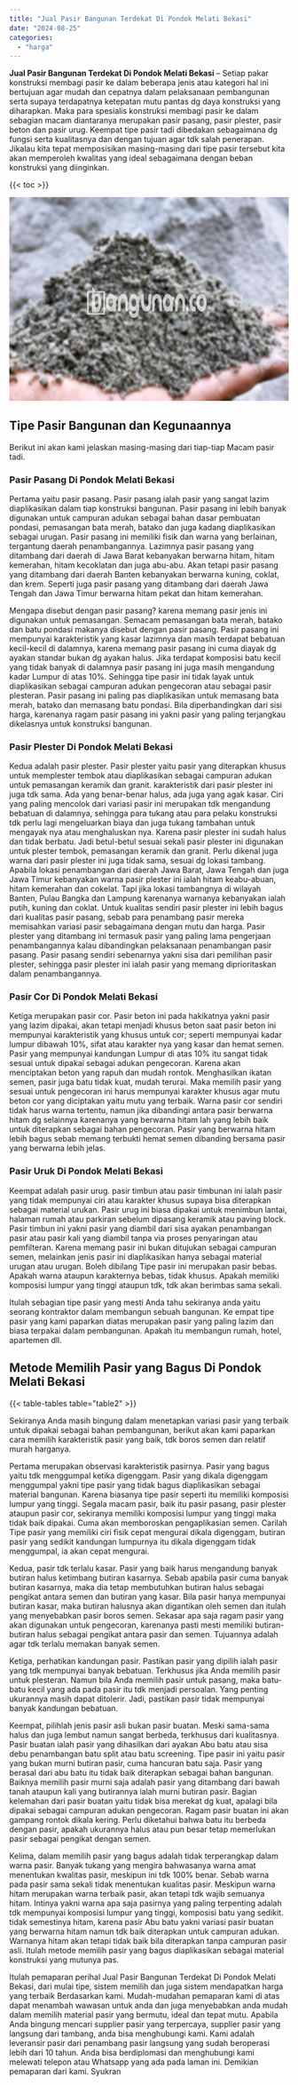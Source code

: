 ```yaml
---
title: "Jual Pasir Bangunan Terdekat Di Pondok Melati Bekasi"
date: "2024-08-25"
categories: 
  - "harga"
---
```


**Jual Pasir Bangunan Terdekat Di Pondok Melati Bekasi** – Setiap pakar konstruksi membagi pasir ke dalam beberapa jenis atau kategori hal ini bertujuan agar mudah dan cepatnya dalam pelaksanaan pembangunan serta supaya terdapatnya ketepatan mutu pantas dg daya konstruksi yang diharapkan. Maka para spesialis konstruksi membagi pasir ke dalam sebagian macam diantaranya merupakan pasir pasang, pasir plester, pasir beton dan pasir urug. Keempat tipe pasir tadi dibedakan sebagaimana dg fungsi serta kualitasnya dan dengan tujuan agar tdk salah penerapan. Jikalau kita tepat memposisikan masing-masing dari tipe pasir tersebut kita akan memperoleh kwalitas yang ideal sebagaimana dengan beban konstruksi yang diinginkan.

{{< toc >}}

![Jual Pasir Bangunan Terdekat Di Pondok Melati Bekasi](/images/jual-pasir-bangunan-53.png)

## Tipe Pasir Bangunan dan Kegunaannya

Berikut ini akan kami jelaskan masing-masing dari tiap-tiap Macam pasir tadi.

### Pasir Pasang Di Pondok Melati Bekasi

Pertama yaitu pasir pasang. Pasir pasang ialah pasir yang sangat lazim diaplikasikan dalam tiap konstruksi bangunan. Pasir pasang ini lebih banyak digunakan untuk campuran adukan sebagai bahan dasar pembuatan pondasi, pemasangan bata merah, batako dan juga kadang diaplikasikan sebagai urugan. Pasir pasang ini memiliki fisik dan warna yang berlainan, tergantung daerah penambangannya. Lazimnya pasir pasang yang ditambang dari daerah di Jawa Barat kebanyakan berwarna hitam, hitam kemerahan, hitam kecoklatan dan juga abu-abu. Akan tetapi pasir pasang yang ditambang dari daerah Banten kebanyakan berwarna kuning, coklat, dan krem. Seperti juga pasir pasang yang ditambang dari daerah Jawa Tengah dan Jawa Timur berwarna hitam pekat dan hitam kemerahan.

Mengapa disebut dengan pasir pasang? karena memang pasir jenis ini digunakan untuk pemasangan. Semacam pemasangan bata merah, batako dan batu pondasi makanya disebut dengan pasir pasang. Pasir pasang ini mempunyai karakteristik yang kasar lazimnya dan masih terdapat bebatuan kecil-kecil di dalamnya, karena memang pasir pasang ini cuma diayak dg ayakan standar bukan dg ayakan halus. Jika terdapat komposisi batu kecil yang tidak banyak di dalamnya pasir pasang ini juga masih mengandung kadar Lumpur di atas 10%. Sehingga tipe pasir ini tidak layak untuk diaplikasikan sebagai campuran adukan pengecoran atau sebagai pasir plesteran. Pasir pasang ini paling pas diaplikasikan untuk memasang bata merah, batako dan memasang batu pondasi. Bila diperbandingkan dari sisi harga, karenanya ragam pasir pasang ini yakni pasir yang paling terjangkau dikelasnya untuk konstruksi bangunan.

### Pasir Plester Di Pondok Melati Bekasi

Kedua adalah pasir plester. Pasir plester yaitu pasir yang diterapkan khusus untuk memplester tembok atau diaplikasikan sebagai campuran adukan untuk pemasangan keramik dan granit. karakteristik dari pasir plester ini juga tdk sama. Ada yang benar-benar halus, ada juga yang agak kasar. Ciri yang paling mencolok dari variasi pasir ini merupakan tdk mengandung bebatuan di dalamnya, sehingga para tukang atau para pelaku konstruksi tdk perlu lagi mengeluarkan biaya dan juga tukang tambahan untuk mengayak nya atau menghaluskan nya. Karena pasir plester ini sudah halus dan tidak berbatu. Jadi betul-betul sesuai sekali pasir plester ini digunakan untuk plester tembok, pemasangan keramik dan granit. Perlu dikenal juga warna dari pasir plester ini juga tidak sama, sesuai dg lokasi tambang. Apabila lokasi penambangan dari daerah Jawa Barat, Jawa Tengah dan juga Jawa Timur kebanyakan warna pasir plester ini ialah hitam keabu-abuan, hitam kemerahan dan cokelat. Tapi jika lokasi tambangnya di wilayah Banten, Pulau Bangka dan Lampung karenanya warnanya kebanyakan ialah putih, kuning dan coklat. Untuk kualitas sendiri pasir plester ini lebih bagus dari kualitas pasir pasang, sebab para penambang pasir mereka memisahkan variasi pasir sebagaimana dengan mutu dan harga. Pasir plester yang ditambang ini termasuk pasir yang paling lama pengerjaan penambangannya kalau dibandingkan pelaksanaan penambangan pasir pasang. Pasir pasang sendiri sebenarnya yakni sisa dari pemilihan pasir plester, sehingga pasir plester ini ialah pasir yang memang diprioritaskan dalam penambangannya.

### Pasir Cor Di Pondok Melati Bekasi

Ketiga merupakan pasir cor. Pasir beton ini pada hakikatnya yakni pasir yang lazim dipakai, akan tetapi menjadi khusus beton saat pasir beton ini mempunyai karakteristik yang khusus untuk cor; seperti mempunyai kadar lumpur dibawah 10%, sifat atau karakter nya yang kasar dan hemat semen. Pasir yang mempunyai kandungan Lumpur di atas 10% itu sangat tidak sesuai untuk dipakai sebagai adukan pengecoran. Karena akan menciptakan beton yang rapuh dan mudah rontok. Menghasilkan ikatan semen, pasir juga batu tidak kuat, mudah terurai. Maka memilih pasir yang sesuai untuk pengecoran ini harus mempunyai karakter khusus agar mutu beton cor yang diciptakan yaitu mutu yang terbaik. Warna pasir cor sendiri tidak harus warna tertentu, namun jika dibandingi antara pasir berwarna hitam dg selainnya karenanya yang berwarna hitam lah yang lebih baik untuk diterapkan sebagai bahan pengecoran. Pasir yang berwarna hitam lebih bagus sebab memang terbukti hemat semen dibanding bersama pasir yang berwarna lebih jelas.

### Pasir Uruk Di Pondok Melati Bekasi

Keempat adalah pasir urug. pasir timbun atau pasir timbunan ini ialah pasir yang tidak mempunyai ciri atau karakter khusus supaya bisa diterapkan sebagai material urukan. Pasir urug ini biasa dipakai untuk menimbun lantai, halaman rumah atau parkiran sebelum dipasang keramik atau paving block. Pasir timbun ini yakni pasir yang diambil dari sisa ayakan penambangan pasir atau pasir kali yang diambil tanpa via proses penyaringan atau pemfilteran. Karena memang pasir ini bukan ditujukan sebagai campuran semen, melainkan jenis pasir ini diaplikasikan hanya sebagai material urugan atau urugan. Boleh dibilang Tipe pasir ini merupakan pasir bebas. Apakah warna ataupun karakternya bebas, tidak khusus. Apakah memiliki komposisi lumpur yang tinggi ataupun tdk, tdk akan berimbas sama sekali.

Itulah sebagian tipe pasir yang mesti Anda tahu sekiranya anda yaitu seorang kontraktor dalam membangun sebuah bangunan. Ke empat tipe pasir yang kami paparkan diatas merupakan pasir yang paling lazim dan biasa terpakai dalam pembangunan. Apakah itu membangun rumah, hotel, apartemen dll.

## Metode Memilih Pasir yang Bagus Di Pondok Melati Bekasi

{{< table-tables table="table2" >}}

Sekiranya Anda masih bingung dalam menetapkan variasi pasir yang terbaik untuk dipakai sebagai bahan pembangunan, berikut akan kami paparkan cara memilih karakteristik pasir yang baik, tdk boros semen dan relatif murah harganya.

Pertama merupakan observasi karakteristik pasirnya. Pasir yang bagus yaitu tdk menggumpal ketika digenggam. Pasir yang dikala digenggam menggumpal yakni tipe pasir yang tidak bagus diaplikasikan sebagai material bangunan. Karena biasanya tipe pasir seperti itu memiliki komposisi lumpur yang tinggi. Segala macam pasir, baik itu pasir pasang, pasir plester ataupun pasir cor, sekiranya memiliki komposisi lumpur yang tinggi maka tidak baik dipakai. Cuma akan memboroskan pengaplikasian semen. Carilah Tipe pasir yang memiliki ciri fisik cepat mengurai dikala digenggam, butiran pasir yang sedikit kandungan lumpurnya itu dikala digenggam tidak menggumpal, ia akan cepat mengurai.

Kedua, pasir tdk terlalu kasar. Pasir yang baik harus mengandung banyak butiran halus ketimbang butiran kasarnya. Sebab apabila pasir cuma banyak butiran kasarnya, maka dia tetap membutuhkan butiran halus sebagai pengikat antara semen dan butiran yang kasar. Bila pasir hanya mempunyai butiran kasar, maka butiran halusnya akan digantikan oleh semen dan itulah yang menyebabkan pasir boros semen. Sekasar apa saja ragam pasir yang akan digunakan untuk pengecoran, karenanya pasti mesti memiliki butiran-butiran halus sebagai pengikat antara pasir dan semen. Tujuannya adalah agar tdk terlalu memakan banyak semen.

Ketiga, perhatikan kandungan pasir. Pastikan pasir yang dipilih ialah pasir yang tdk mempunyai banyak bebatuan. Terkhusus jika Anda memilih pasir untuk plesteran. Namun bila Anda memilih pasir untuk pasang, maka batu-batu kecil yang ada pada pasir itu tdk menjadi persoalan. Yang penting ukurannya masih dapat ditolerir. Jadi, pastikan pasir tidak mempunyai banyak kandungan bebatuan.

Keempat, pilihlah jenis pasir asli bukan pasir buatan. Meski sama-sama halus dan juga lembut namun sangat berbeda, terkhusus dari kualitasnya. Pasir buatan ialah pasir yang dihasilkan dari ayakan Abu batu atau sisa debu penambangan batu split atau batu screening. Tipe pasir ini yaitu pasir yang bukan murni butiran pasir, cuma hancuran batu saja. Pasir yang berasal dari abu batu itu tidak baik diterapkan sebagai bahan bangunan. Baiknya memilih pasir murni saja adalah pasir yang ditambang dari bawah tanah ataupun kali yang butirannya ialah murni butiran pasir. Bagian kelemahan dari pasir buatan yaitu tidak bisa merekat dg kuat, apalagi bila dipakai sebagai campuran adukan pengecoran. Ragam pasir buatan ini akan gampang rontok dikala kering. Perlu diketahui bahwa batu itu berbeda dengan pasir, apakah ukurannya halus atau pun besar tetap memerlukan pasir sebagai pengikat dengan semen.

Kelima, dalam memilih pasir yang bagus adalah tidak terperangkap dalam warna pasir. Banyak tukang yang mengira bahwasanya warna amat menentukan kwalitas pasir, meskipun ini tdk 100% benar. Sebab warna pada pasir sama sekali tidak menentukan kualitas pasir. Meskipun warna hitam merupakan warna terbaik pasir, akan tetapi tdk wajib semuanya hitam. Intinya yakni warna apa saja pasirnya yang paling terpenting adalah tdk mempunyai komposisi lumpur yang tinggi, komposisi batu yang sedikit. tidak semestinya hitam, karena pasir Abu batu yakni variasi pasir buatan yang berwarna hitam namun tdk baik diterapkan untuk campuran adukan. Warnanya hitam akan tetapi tidak baik bila diterapkan tanpa campuran pasir asli. Itulah metode memilih pasir yang bagus diaplikasikan sebagai material konstruksi yang mutunya pas.

Itulah pemaparan perihal Jual Pasir Bangunan Terdekat Di Pondok Melati Bekasi, dari mulai tipe, sistem memilih dan juga sistem mendapatkan harga yang terbaik Berdasarkan kami. Mudah-mudahan pemaparan kami di atas dapat menambah wawasan untuk anda dan juga menyebabkan anda mudah dalam memilih material pasir yang bermutu, ideal dan tepat mutu. Apabila Anda bingung mencari supplier pasir yang terpercaya, supplier pasir yang langsung dari tambang, anda bisa menghubungi kami. Kami adalah leveransir pasir dari penambang pasir langsung yang sudah beroperasi lebih dari 10 tahun. Anda bisa berdiplomasi dan menghubungi kami melewati telepon atau Whatsapp yang ada pada laman ini. Demikian pemaparan dari kami. Syukran
